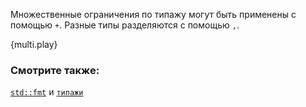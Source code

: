 Множественные ограничения по типажу могут быть применены с помощью `+`.
Разные типы разделяются с помощью `,`.

{multi.play}

### Смотрите также:

[`std::fmt`][fmt] и [`типажи`][traits]

[fmt]: ../hello/print.html
[traits]: ../trait.html
